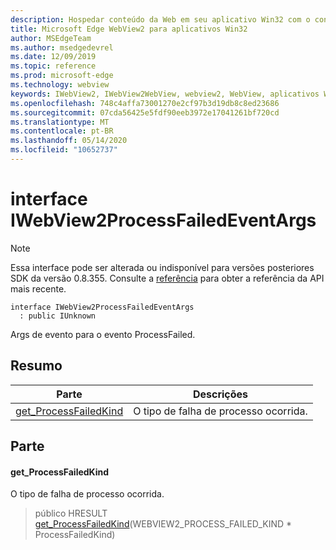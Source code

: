 ```yaml
---
description: Hospedar conteúdo da Web em seu aplicativo Win32 com o controle WebView2 do Microsoft Edge
title: Microsoft Edge WebView2 para aplicativos Win32
author: MSEdgeTeam
ms.author: msedgedevrel
ms.date: 12/09/2019
ms.topic: reference
ms.prod: microsoft-edge
ms.technology: webview
keywords: IWebView2, IWebView2WebView, webview2, WebView, aplicativos Win32, Win32, Edge
ms.openlocfilehash: 748c4affa73001270e2cf97b3d19db8c8ed23686
ms.sourcegitcommit: 07cda56425e5fdf90eeb3972e17041261bf720cd
ms.translationtype: MT
ms.contentlocale: pt-BR
ms.lasthandoff: 05/14/2020
ms.locfileid: "10652737"
---
```

# interface IWebView2ProcessFailedEventArgs 

> [!NOTE]
> Essa interface pode ser alterada ou indisponível para versões posteriores SDK da versão 0.8.355. Consulte a [referência](../../../webview2-api-reference.md) para obter a referência da API mais recente.

```
interface IWebView2ProcessFailedEventArgs
  : public IUnknown
```

Args de evento para o evento ProcessFailed.

## Resumo

 Parte                        | Descrições
--------------------------------|---------------------------------------------
[get_ProcessFailedKind](#get_processfailedkind) | O tipo de falha de processo ocorrida.

## Parte

#### get_ProcessFailedKind 

O tipo de falha de processo ocorrida.

> público HRESULT [get_ProcessFailedKind](#get_processfailedkind)(WEBVIEW2_PROCESS_FAILED_KIND * ProcessFailedKind)

